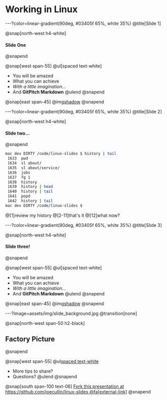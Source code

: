 # Working in Linux

---?color=linear-gradient(90deg, #03405f 65%, white 35%)
@title[Slide 1]

@snap[north-west h4-white]
#### Slide One
@snapend

@snap[west span-55]
@ul[spaced text-white]
- You will be amazed
- What you can achieve
- *With a little imagination...*
- And **GitPitch Markdown**
@ulend
@snapend

@snap[east span-45]
@img[shadow](assets/img/conference.png)
@snapend

---?color=linear-gradient(90deg, #03405f 65%, white 35%)
@title[Slide 2]

@snap[north-west h4-white]
#### Slide two...
@snapend

```bash
mac dev DIRTY /code/linux-slides $ history | tail
 1633  pwd
 1634  sl about/
 1635  sl about/service/
 1636  jobs
 1637  fg 1
 1638  history
 1639  history | head
 1640  history | tail
 1641  popd
 1642  history | tail
mac dev DIRTY /code/linux-slides $ 
```
@[1]review my history
@[2-11]that's it
@[12]what now?


---?color=linear-gradient(90deg, #03405f 65%, white 35%)
@title[Slide 3]

@snap[north-west h4-white]
#### Slide three!
@snapend

@snap[west span-55]
@ul[spaced text-white]
- You will be amazed
- What you can achieve
- *With a little imagination...*
- And **GitPitch Markdown**
@ulend
@snapend

@snap[east span-45]
@img[shadow](assets/img/conference.png)
@snapend

---?image=assets/img/slide_background.jpg
@transition[none]

@snap[north-west span-50 h2-black]
## Factory Picture
@snapend

@snap[west span-55]
@ul[spaced text-white](false)
- More tips to share?
- Questions?
@ulend
@snapend

@snap[south span-100 text-06]
[Fork this presentation at https://github.com/joecullin/linux-slides @fa[external-link]](https://github.com/joecullin/linux-slides)
@snapend

